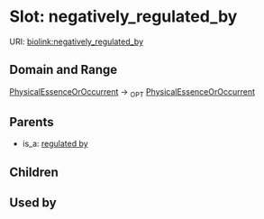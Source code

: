 
# Slot: negatively_regulated_by




URI: [biolink:negatively_regulated_by](https://w3id.org/biolink/vocab/negatively_regulated_by)


## Domain and Range

[PhysicalEssenceOrOccurrent](PhysicalEssenceOrOccurrent.md) ->  <sub>OPT</sub> [PhysicalEssenceOrOccurrent](PhysicalEssenceOrOccurrent.md)

## Parents

 *  is_a: [regulated by](regulated_by.md)

## Children


## Used by

